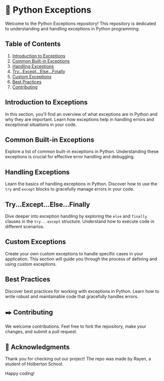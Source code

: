 # :construction: Python Exceptions

Welcome to the Python Exceptions repository! This repository is dedicated to understanding and handling exceptions in Python programming.

## Table of Contents

1. [Introduction to Exceptions](#introduction-to-exceptions)
2. [Common Built-in Exceptions](#common-built-in-exceptions)
3. [Handling Exceptions](#handling-exceptions)
4. [Try...Except...Else...Finally](#tryexceptelsefinally)
5. [Custom Exceptions](#custom-exceptions)
6. [Best Practices](#best-practices)
7. [Contributing](#contributing)


## Introduction to Exceptions

In this section, you'll find an overview of what exceptions are in Python and why they are important. Learn how exceptions help in handling errors and exceptional situations in your code.

## Common Built-in Exceptions

Explore a list of common built-in exceptions in Python. Understanding these exceptions is crucial for effective error handling and debugging.

## Handling Exceptions

Learn the basics of handling exceptions in Python. Discover how to use the `try` and `except` blocks to gracefully manage errors in your code.

## Try...Except...Else...Finally

Dive deeper into exception handling by exploring the `else` and `finally` clauses in the `try...except` structure. Understand how to execute code in different scenarios.

## Custom Exceptions

Create your own custom exceptions to handle specific cases in your application. This section will guide you through the process of defining and using custom exceptions.

## Best Practices

Discover best practices for working with exceptions in Python. Learn how to write robust and maintainable code that gracefully handles errors.


## :black_nib: Contributing

We welcome contributions. Feel free to fork the repository, make your changes, and submit a pull request.

## :full_moon_with_face: Acknowledgments

Thank you for checking out our project!
The repo was made by Rayen, a student of Holberton School.

Happy coding!